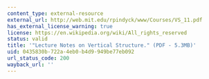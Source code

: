 ```yaml
---
content_type: external-resource
external_url: http://web.mit.edu/rpindyck/www/Courses/VS_11.pdf
has_external_license_warning: true
license: https://en.wikipedia.org/wiki/All_rights_reserved
status: valid
title: '"Lecture Notes on Vertical Structure." (PDF - 5.3MB)'
uid: 0435830b-722a-4eb0-b4d9-949be77eb092
url_status_code: 200
wayback_url: ''
---
```

